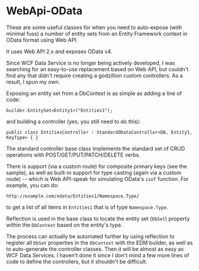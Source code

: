 WebApi-OData
============

These are some useful classes for when you need to auto-expose (with minimal fuss) a number of entity sets from an Entity Framework context in OData format using Web API.

It uses Web API 2.x and exposes OData v4.

Since WCF Data Service is no longer being actively developed, I was searching for an easy-to-use replacement based on Web API, but couldn't find any that didn't require creating a godzillion custom controllers.  As a result, I spun my own.

Exposing an entity set from a DbContext is as simple as adding a line of code:

	builder.EntitySet<Entity1>("Entities1");

and building a controller (yes, you still need to do this):

	public class EntitiesController : StandardODataController<DB, Entity1, KeyType> { }

The standard controller base class implements the standard set of CRUD operations with POST/GET/PUT/PATCH/DELETE verbs.

There is support (via a custom route) for composite primary keys (see the sample), as well as built-in support for type casting (again via a custom route) -- which is Web API-speak for simulating OData's ``isof`` function.  For example, you can do:

	http://example.com/odata/Entities1/Namespace.Type/
	
to get a list of all items in ``Entities1`` that is of type ``Namespace.Type``.

Reflection is used in the base class to locate the entity set (``DbSet``) property within the ``DbContext`` based on the entity's type.

The process can actually be automated further by using reflection to register all ``DbSet`` properties in the ``DbContext`` with the EDM builder, as well as to auto-generate the controller classes.  Then it will be almost as easy as WCF Data Services.  I haven't done it since I don't mind a few more lines of code to define the controllers, but it shouldn't be difficult.

